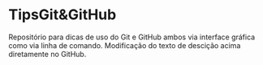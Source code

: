 # TipsGit&GitHub
Repositório para dicas de uso do Git e GitHub ambos via interface gráfica como via linha de comando.
Modificação do texto de descição acima diretamente no GitHub.

